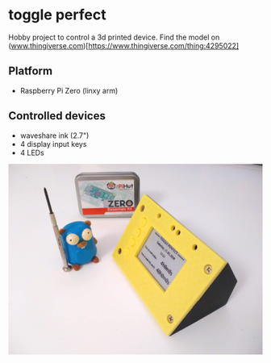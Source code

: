 # toggle perfect

Hobby project to control a 3d printed device.
Find the model on (www.thingiverse.com)[https://www.thingiverse.com/thing:4295022]

## Platform
* Raspberry Pi Zero (linxy arm)

## Controlled devices
* waveshare ink (2.7")
* 4 display input keys
* 4 LEDs

![Gopher proud to help](https://raw.githubusercontent.com/Oppodelldog/toggleperfect/master/gopher_proud_to_help.jpg)
